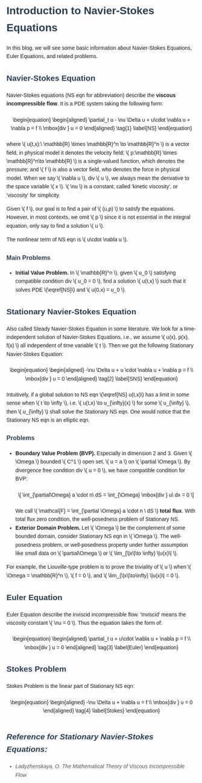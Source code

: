 <!DOCTYPE html>
<html lang="en">
<head>
  <meta charset="UTF-8">
  <meta name="viewport" content="width=device-width, initial-scale=1.0">
  <title>Introduction to Navier-Stokes Equations</title>
  <script type="text/javascript" async
    src="https://cdnjs.cloudflare.com/ajax/libs/mathjax/2.7.7/MathJax.js?config=TeX-MML-AM_CHTML">
  </script>
  <style>
    body {
      font-family: Arial, sans-serif;
      line-height: 1.6;
      margin: 20px;
    }
    h1, h2, h3 {
      color: #2c3e50;
    }
    .equation {
      margin: 20px 0;
      text-align: center;
    }
    .reference {
      margin-top: 40px;
      font-style: italic;
      color: #555;
    }
  </style>
</head>
<body>

  <h1>Introduction to Navier-Stokes Equations</h1>

  <p>In this blog, we will see some basic information about Navier-Stokes Equations, Euler Equations, and related problems.</p>

  <h2>Navier-Stokes Equation</h2>
  <p>Navier-Stokes equations (NS eqn for abbreviation) describe the <strong>viscous incompressible flow</strong>. It is a PDE system taking the following form:</p>

  <div class="equation">
    \begin{equation}
      \begin{aligned} 
        \partial_t u - \nu \Delta u + u\cdot \nabla u + \nabla p = f \\
        \mbox{div } u = 0
      \end{aligned}
      \tag{1}
      \label{NS}
    \end{equation}
  </div>

  <p>where \( u(t,x):\ \mathbb{R} \times \mathbb{R}^n \to \mathbb{R}^n \) is a vector field, in physical model it denotes the velocity field; \( p:\mathbb{R} \times \mathbb{R}^n\to \mathbb{R} \) is a single-valued function, which denotes the pressure; and \( f \) is also a vector field, who denotes the force in physical model. When we say \( \nabla u \), div \( u \), we always mean the derivative to the space variable \( x \). \( \nu \) is a constant, called 'kinetic viscosity', or 'viscosity' for simplicity.</p>

  <p>Given \( f \), our goal is to find a pair of \( (u,p) \) to satisfy the equations. However, in most contexts, we omit \( p \) since it is not essential in the integral equation, only say to find a solution \( u \).</p>

  <p>The nonlinear term of NS eqn is \( u\cdot \nabla u \).</p>

  <h3>Main Problems</h3>
  <ul>
    <li>
      <strong>Initial Value Problem.</strong> In \( \mathbb{R}^n \), given \( u_0 \) satisfying compatible condition div \( u_0 = 0 \), find a solution \( u(t,x) \) such that it solves PDE \(\eqref{NS}\) and \( u(0,x) = u_0 \).
    </li>
  </ul>

  <h2>Stationary Navier-Stokes Equation</h2>
  <p>Also called Steady Navier-Stokes Equation in some literature. We look for a time-independent solution of Navier-Stokes Equations, i.e., we assume \( u(x), p(x), f(x) \) all independent of time variable \( t \). Then we got the following Stationary Navier-Stokes Equation:</p>

  <div class="equation">
    \begin{equation}
      \begin{aligned}
        -\nu \Delta u + u \cdot \nabla u + \nabla p = f \\
        \mbox{div } u = 0
      \end{aligned}
      \tag{2}
      \label{SNS}
    \end{equation}
  </div>

  <p>Intuitively, if a global solution to NS eqn \(\eqref{NS} u(t,x)\) has a limit in some sense when \( t \to \infty \), i.e. \( u(t,x) \to u_{\infty}(x) \) for some \( u_{\infty} \), then \( u_{\infty} \) shall solve the Stationary NS eqn. One would notice that the Stationary NS eqn is an elliptic eqn.</p>

  <h3>Problems</h3>
  <ul>
    <li>
      <strong>Boundary Value Problem (BVP).</strong> Especially in dimension 2 and 3. Given \( \Omega \) bounded \( C^1 \) open set, \( u = a \) on \( \partial \Omega \). By divergence free condition div \( u = 0 \), we have compatible condition for BVP:
      <div class="equation">
        \[
          \int_{\partial\Omega} a \cdot n\ dS = \int_{\Omega}  \mbox{div } u\ dx = 0
        \]
      </div>
      We call \( \mathcal{F} = \int_{\partial \Omega} a \cdot n \ dS \) <strong>total flux</strong>. With total flux zero condition, the well-posedness problem of Stationary NS.
    </li>
    <li>
      <strong>Exterior Domain Problem.</strong> Let \( \Omega \) be the complement of some bounded domain, consider Stationary NS eqn in \( \Omega \). The well-posedness problem, or well-posedness property under further assumption like small data on \( \partial\Omega \) or \( \lim_{\|x\|\to \infty} \|u(x)\| \).
    </li>
  </ul>

  <p>For example, the Liouville-type problem is to prove the triviality of \( u \) when \( \Omega = \mathbb{R}^n \), \( f = 0 \), and \( \lim_{\|x\|\to\infty} \|u(x)\| = 0 \).</p>

  <h2>Euler Equation</h2>
  <p>Euler Equation describe the inviscid incompressible flow. 'Inviscid' means the viscosity constant \( \nu = 0 \). Thus the equation takes the form of:</p>

  <div class="equation">
    \begin{equation}
      \begin{aligned}
        \partial_t u + u\cdot \nabla u + \nabla p = f \\
        \mbox{div } u = 0
      \end{aligned}
      \tag{3}
      \label{Euler}
    \end{equation}
  </div>

  <h2>Stokes Problem</h2>
  <p>Stokes Problem is the linear part of Stationary NS eqn:</p>

  <div class="equation">
    \begin{equation}
      \begin{aligned}
        -\nu \Delta u + \nabla u = f \\
        \mbox{div } u = 0
      \end{aligned}
      \tag{4}
      \label{Stokes}
    \end{equation}
  </div>

  <div class="reference">
    <h2>Reference for Stationary Navier-Stokes Equations:</h2>
    <ul>
      <li>Ladyzhenskaya, O. <em>The Mathematical Theory of Viscous Incompressible Flow</em></li>
    </ul>
  </div>

</body>
</html>
